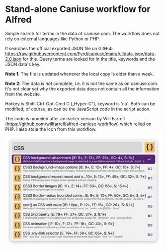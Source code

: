 # Stand-alone Caniuse workflow for Alfred

Simple search for terms in the data of caniuse.com. The workflow does not rely on external languages like Python or PHP.

It searches the official exported JSON file on GitHub
https://raw.githubusercontent.com/Fyrd/caniuse/main/fulldata-json/data-2.0.json
for this. Query terms are looked for in the title, keywords and the JSON data's key.

**Note 1**: The file is updated whenever the local copy is older than a week.

**Note 2**: The data is _not_ complete, i.e. it is not the same as on caniuse.com. It's not clear yet why the exported data does not contain all the information from the website. 

Hotkey is Shift-Ctrl-Opt-Cmd C („Hyper-C“), keyword is 'cu'. Both can be modified, of course, as can be the JavaScript code in the script action.

The code is modeled after an earlier version by Will Farrell (https://github.com/willfarrell/alfred-caniuse-workflow) which relied on PHP. I also stole the icon from this workflow.

![](screenshot.png)